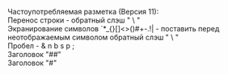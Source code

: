 Частоупотребляемая разметка (Версия 11):\
Перенос строки - обратный слэш " \\ "\
Экранирование символов \`*_{}[]<>()#+-.!| - поставить перед неотображаемым символом обратный слэш " \\ "\
Пробел - & n b s p ; \
    Заголовок "##"   
Заголовок "#"
